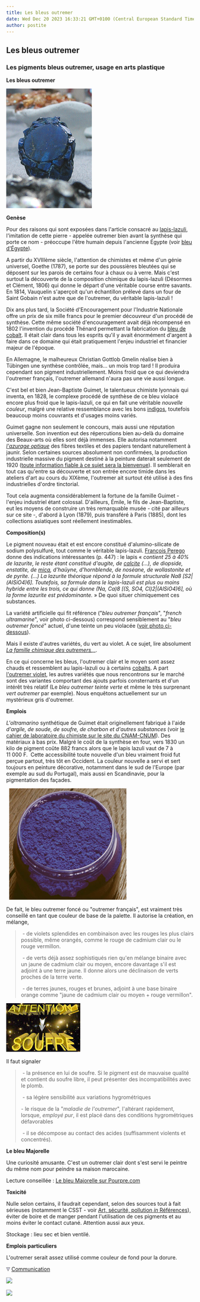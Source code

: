 ```yaml
---
title: Les bleus outremer
date: Wed Dec 20 2023 16:33:21 GMT+0100 (Central European Standard Time)
author: postite
---
```


## Les bleus outremer
### Les pigments bleus outremer, usage en arts plastique
 **Les bleus outremer**

![](images/lapisvw.jpg)

**Genèse**

Pour des raisons qui sont exposées dans l'article consacré au [lapis-lazuli](bleusfroids.html#lelapislazuliveritable), l'imitation de cette pierre - appelée outremer bien avant la synthèse qui porte ce nom - préoccupe l'être humain depuis l'ancienne Égypte (voir [bleu d'Égypte](bleuschauds.html#lebleudegypte)).

A partir du XVIIIème siècle, l'attention de chimistes et même d'un génie universel, Goethe (1787), se porte sur des poussières bleutées qui se déposent sur les parois de certains four à chaux ou à verre. Mais c'est surtout la découverte de la composition chimique du lapis-lazuli (Désormes et Clément, 1806) qui donne le départ d'une véritable course entre savants. En 1814, Vauquelin s'aperçoit qu'un échantillon prélevé dans un four de Saint Gobain n'est autre que de l'outremer, du véritable lapis-lazuli !

Dix ans plus tard, la Société d'Encouragement pour l'Industrie Nationale offre un prix de six mille francs pour le premier découvreur d'un procédé de synthèse. Cette même société d'encouragement avait déjà récompensé en 1802 l'invention du procédé Thénard permettant la fabrication du [bleu de cobalt](bleusfroids.html#concourscobalt). Il était clair dans tous les esprits qu'il y avait énormément d'argent à faire dans ce domaine qui était pratiquement l'enjeu industriel et financier majeur de l'époque.

En Allemagne, le malheureux Christian Gottlob Gmelin réalise bien à Tübingen une synthèse contrôlée, mais... un mois trop tard ! Il produira cependant son pigment industriellement. Moins froid que ce qui deviendra l'outremer français, l'outremer allemand n'aura pas une vie aussi longue.

C'est bel et bien Jean-Baptiste Guimet, le talentueux chimiste lyonnais qui inventa, en 1828, le complexe procédé de synthèse de ce bleu violacé encore plus froid que le lapis-lazuli, ce qui en fait une véritable _nouvelle couleur_, malgré une relative ressemblance avec les bons [indigos](bleusfroids.html#lindigo), toutefois beaucoup moins couvrants et d'usages moins variés.

Guimet gagne non seulement le concours, mais aussi une réputation universelle. Son invention eut des répercutions bien au-delà du domaine des Beaux-arts où elles sont déjà immenses. Elle autorisa notamment _[l'azurage optique](azurantoptique.html)_ des fibres textiles et des papiers tendant naturellement à jaunir. Selon certaines sources absolument non confirmées, la production industrielle massive du pigment destiné à la peinture daterait seulement de 1920 ([toute information fiable à ce sujet sera la bienvenue](ecrire.html)). Il semblerait en tout cas qu'entre sa découverte et son entrée encore timide dans les ateliers d'art au cours du XIXème, l'outremer ait surtout été utilisé à des fins industrielles d'ordre tinctorial.

Tout cela augmenta considérablement la fortune de la famille Guimet - l'enjeu industriel étant colossal. D'ailleurs, Émile, le fils de Jean-Baptiste, eut les moyens de construire un très remarquable musée - cité par ailleurs sur ce site -, d'abord à Lyon (1879), puis transféré à Paris (1885), dont les collections asiatiques sont réellement inestimables.

**Composition(s)**

Le pigment nouveau était et est encore constitué d'alumino-silicate de sodium polysulfuré, tout comme le véritable lapis-lazuli. [François Perego](livres.html#perego) donne des indications intéressantes (p. 447) : le lapis « _contient 25 à 40% de lazurite, le reste étant constitué d'augite, de [calcite](calcite.html) (...), de diopside, enstatite, de [mica](mica.html), d'haüyne, d'hornblende, de noséane, de wollastonite et de pyrite. (...) La lazurite théorique répond à la formule structurale Na8 \[S2|(AlSiO4)6\]. Toutefois, sa formule dans le lapis-lazuli est plus ou moins hybride entre les trois, ce qui donne (Na, Ca)8 \[(S, SO4, Cl)2|(AlSiO4)6\], où la forme lazurite est prédominante._ » De quoi situer chimiquement ces substances.

La variété artificielle qui fit référence ("_bleu outremer français_", "_french ultramarine_", voir photo ci-dessous) correspond sensiblement au "_bleu outremer foncé_" actuel, d'une teinte un peu violacée ([voir photo ci-dessous](outremer.html#photobleuoutremerfonce)).

Mais il existe d'autres variétés, du vert au violet. A ce sujet, lire absolument _[La famille chimique des outremers](outremers.html)__._

En ce qui concerne les bleus, l'outremer clair et le moyen sont assez chauds et ressemblent au lapis-lazuli ou à certains [cobalts](bleusfroids.html#lebleudecobalt). A part [l'outremer violet](violetsetmauves.html#levioletoutremer), les autres variétés que nous rencontrons sur le marché sont des variantes comportant des ajouts parfois consternants et d'un intérêt très relatif (Le _bleu outremer teinte verte_ et même le très surprenant _vert outremer_ par exemple). Nous enquêtons actuellement sur un mystérieux gris d'outremer. 

**Emplois**

_L'oltramarino_ synthétique de Guimet était originellement fabriqué à l'aide _d'argile, de soude, de soufre, de charbon et d'autres substances_ (voir [le cahier de laboratoire du chimiste sur le site du CNAM-CNUM](http://cnum.cnam.fr/CGI/fpage.cgi?4KY15.18/109/120/391/15/381)). Des matériaux à bas prix. Malgré le coût de la synthèse en four, vers 1830 un kilo de pigment coûte 882 francs alors que le lapis lazuli vaut de 7 à 11 000 F.  Cette accessibilité toute nouvelle d'un bleu vraiment froid fut perçue partout, très tôt en Occident. La couleur nouvelle a servi et sert toujours en peinture décorative, notamment dans le sud de l'Europe (par exemple au sud du Portugal), mais aussi en Scandinavie, pour la pigmentation des façades.

  ![](images/bleuoutremerfonce.jpg)

De fait, le bleu outremer foncé ou "outremer français", est vraiment très conseillé en tant que couleur de base de la palette. Il autorise la création, en mélange,

>  - de violets splendides en combinaison avec les rouges les plus clairs possible, même orangés, comme le rouge de cadmium clair ou le rouge vermillon.
> 
>  - de verts déjà assez sophistiqués rien qu'en mélange binaire avec un jaune de cadmium clair ou moyen, encore davantage s'il est adjoint à une terre jaune. Il donne alors une déclinaison de verts proches de la terre verte.
> 
>  - de terres jaunes, rouges et brunes, adjoint à une base binaire orange comme "jaune de cadmium clair ou moyen + rouge vermillon".

[![](images/attentionsoufre.jpg)](pigments.html#compatibilitesetincompatibilites)

Il faut signaler

>  - la présence en lui de soufre. Si le pigment est de mauvaise qualité et contient du soufre libre, il peut présenter des incompatibilités avec le plomb.
> 
>  - sa légère sensibilité aux variations hygrométriques
> 
> \- le risque de la "_maladie de l'outremer_", l'altérant rapidement, lorsque, _employé pur_, il est placé dans des conditions hygrométriques défavorables
> 
>  - il se décompose au contact des acides (suffisamment violents et concentrés).

**Le bleu Majorelle**

Une curiosité amusante. C'est un outremer clair dont s'est servi le peintre du même nom pour peindre sa maison marocaine.

Lecture conseillée : [Le bleu Majorelle sur Pourpre.com](http://pourpre.com/chroma/dico.php?typ=fiche&&ent=majorelle)

**Toxicité**

Nulle selon certains, il faudrait cependant, selon des sources tout à fait sérieuses (notamment le CSST - voir [Art, sécurité, pollution _in_ Références](liensutiles.html#artetsecurite)), éviter de boire et de manger pendant l'utilisation de ces pigments et au moins éviter le contact cutané. Attention aussi aux yeux.

Stockage : lieu sec et bien ventilé.

**Emplois particuliers**

L'outremer serait assez utilisé comme couleur de fond pour la dorure.



![](images/flechebas.gif) [Communication](http://www.artrealite.com/annonceurs.htm) 

[![](https://cbonvin.fr/sites/regie.artrealite.com/visuels/campagne1.png)](index-2.html#20131014)

![](https://cbonvin.fr/sites/regie.artrealite.com/visuels/campagne2.png)